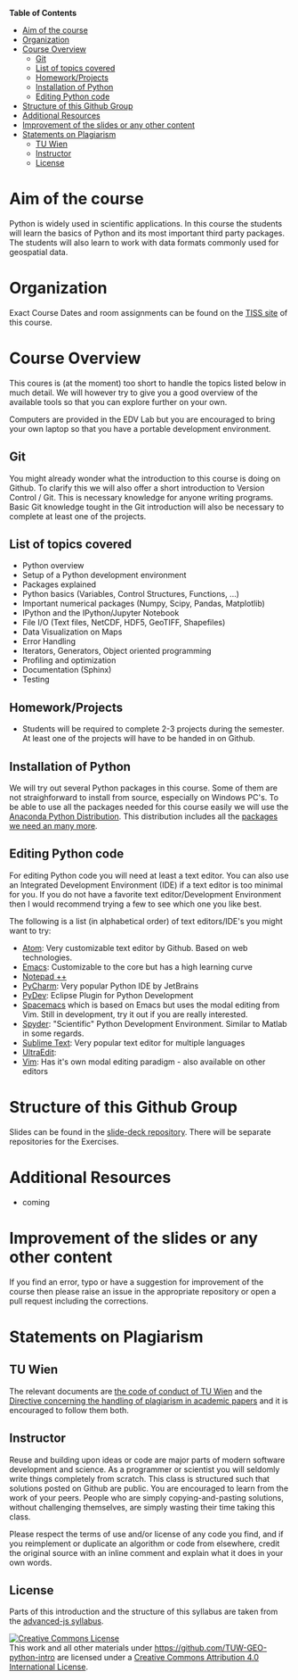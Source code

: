 <!-- markdown-toc start - Don't edit this section. Run M-x markdown-toc-generate-toc again -->
**Table of Contents**

- [Aim of the course](#aim-of-the-course)
- [Organization](#organization)
- [Course Overview](#course-overview)
    - [Git](#git)
    - [List of topics covered](#list-of-topics-covered)
    - [Homework/Projects](#homeworkprojects)
    - [Installation of Python](#installation-of-python)
    - [Editing Python code](#editing-python-code)
- [Structure of this Github Group](#structure-of-this-github-group)
- [Additional Resources](#additional-resources)
- [Improvement of the slides or any other content](#improvement-of-the-slides-or-any-other-content)
- [Statements on Plagiarism](#statements-on-plagiarism)
    - [TU Wien](#tu-wien)
    - [Instructor](#instructor)
    - [License](#license)

<!-- markdown-toc end -->

# Aim of the course

Python is widely used in scientific applications. In this course the students
will learn the basics of Python and its most important third party packages. The
students will also learn to work with data formats commonly used for geospatial
data.

# Organization

Exact Course Dates and room assignments can be found on the
[TISS site](https://tiss.tuwien.ac.at/course/educationDetails.xhtml?windowId=96a&courseNr=120050&semester=2015W)
of this course.

# Course Overview

This coures is (at the moment) too short to handle the topics listed below in
much detail. We will however try to give you a good overview of the available
tools so that you can explore further on your own.

Computers are provided in the EDV Lab but you are encouraged to bring your own
laptop so that you have a portable development environment.

## Git

You might already wonder what the introduction to this course is doing on
Github. To clarify this we will also offer a short introduction to Version
Control / Git. This is necessary knowledge for anyone writing programs. Basic
Git knowledge tought in the Git introduction will also be necessary to complete
at least one of the projects.

## List of topics covered

- Python overview
- Setup of a Python development environment
- Packages explained
- Python basics (Variables, Control Structures, Functions, ...)
- Important numerical packages (Numpy, Scipy, Pandas, Matplotlib)
- IPython and the IPython/Jupyter Notebook
- File I/O (Text files, NetCDF, HDF5, GeoTIFF, Shapefiles)
- Data Visualization on Maps
- Error Handling
- Iterators, Generators, Object oriented programming
- Profiling and optimization
- Documentation (Sphinx)
- Testing

## Homework/Projects 

- Students will be required to complete 2-3 projects during the semester. At
  least one of the projects will have to be handed in on Github.

## Installation of Python

We will try out several Python packages in this course. Some of them are not
straighforward to install from source, especially on Windows PC's. To be able to
use all the packages needed for this course easily we will use the
[Anaconda Python Distribution](https://www.continuum.io/downloads#all). This
distribution includes all the
[packages we need an many more](http://docs.continuum.io/anaconda/pkg-docs).

## Editing Python code

For editing Python code you will need at least a text editor. You can also use
an Integrated Development Environment (IDE) if a text editor is too minimal for
you. If you do not have a favorite text editor/Development Environment then I
would recommend trying a few to see which one you like best.

The following is a list (in alphabetical order) of text editors/IDE's you might
want to try:

- [Atom](https://atom.io/): Very customizable text editor by Github. Based on
  web technologies.
- [Emacs](http://www.gnu.org/software/emacs/): Customizable to the core but has
  a high learning curve
- [Notepad ++](https://notepad-plus-plus.org/)
- [PyCharm](https://www.jetbrains.com/pycharm/): Very popular Python IDE by JetBrains
- [PyDev](http://www.pydev.org/): Eclipse Plugin for Python Development
- [Spacemacs](https://github.com/syl20bnr/spacemacs) which is based on Emacs but
  uses the modal editing from Vim. Still in development, try it out if you are
  really interested.
- [Spyder](https://github.com/spyder-ide/spyder): "Scientific" Python
  Development Environment. Similar to Matlab in some regards.
- [Sublime Text](http://www.sublimetext.com/): Very popular text editor for
  multiple languages
- [UltraEdit](http://www.ultraedit.com/):
- [Vim](http://www.vim.org/): Has it's own modal editing paradigm - also
  available on other editors

# Structure of this Github Group

Slides can be found in the [slide-deck repository](https://github.com/TUW-GEO-python-intro/slide-deck).
There will be separate repositories for the Exercises.

# Additional Resources

- coming

# Improvement of the slides or any other content

If you find an error, typo or have a suggestion for improvement of the course
then please raise an issue in the appropriate repository or open a pull request
including the corrections.

# Statements on Plagiarism

## TU Wien

The relevant documents are
[the code of conduct of TU Wien](http://www.tuwien.ac.at/en/services/recht/studium_und_forschung/information_betreffend_studierende/code_of_conduct_regeln_zur_sicherung_guter_wissenschaftlicher_praxis_beschluss_des_rektorates_vom_23_oktober_2007_deutsche_fassung_englische_fassung/)
and the
[Directive concerning the handling of plagiarism in academic papers](https://www.tuwien.ac.at/fileadmin/t/ukanzlei/Umgang_mit_Plagiaten_Engl.pdf)
and it is encouraged to follow them both.

## Instructor

Reuse and building upon ideas or code are major parts of modern software
development and science. As a programmer or scientist you will seldomly write
things completely from scratch. This class is structured such that solutions
posted on Github are public. You are encouraged to learn from the work of your
peers. People who are simply copying-and-pasting solutions, without challenging
themselves, are simply wasting their time taking this class.

Please respect the terms of use and/or license of any code you find, and if you
reimplement or duplicate an algorithm or code from elsewhere, credit the
original source with an inline comment and explain what it does in your own
words.

## License

Parts of this introduction and the structure of this syllabus are taken from the
[advanced-js syllabus](https://github.com/advanced-js/syllabus). 

<a rel="license" href="http://creativecommons.org/licenses/by/4.0/"><img
alt="Creative Commons License" style="border-width:0"
src="https://i.creativecommons.org/l/by/4.0/88x31.png" /></a><br />This <span
xmlns:dct="http://purl.org/dc/terms/" href="http://purl.org/dc/dcmitype/Text"
rel="dct:type">work</span> and all other materials under
https://github.com/TUW-GEO-python-intro are licensed under a <a rel="license"
href="http://creativecommons.org/licenses/by/4.0/">Creative Commons Attribution
4.0 International License</a>.
